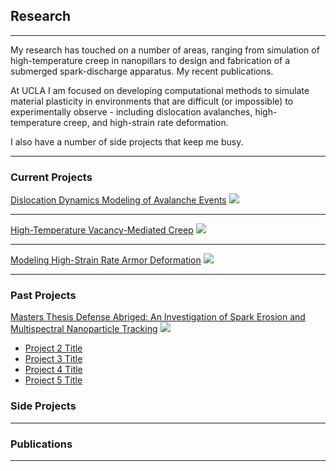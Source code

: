 ## Research

---
My research has touched on a number of areas, ranging from simulation of high-temperature creep in nanopillars to design and fabrication of a submerged spark-discharge apparatus. My recent publications. 

At UCLA I am focused on developing computational methods to simulate material plasticity in environments that are difficult (or impossible) to experimentally observe - including dislocation avalanches, high-temperature creep, and high-strain rate deformation. 

I also have a number of side projects that keep me busy.

--- 
### Current Projects

[Dislocation Dynamics Modeling of Avalanche Events](/sample_page)
<img src="images/dummy_thumbnail.jpg?raw=true"/>

---
[High-Temperature Vacancy-Mediated Creep](/pdf/sample_presentation.pdf)
<img src="images/dummy_thumbnail.jpg?raw=true"/>

---
[Modeling High-Strain Rate Armor Deformation](http://example.com/)
<img src="images/dummy_thumbnail.jpg?raw=true"/>


---

### Past Projects

[Masters Thesis Defense Abriged: An Investigation of Spark Erosion and Multispectral Nanoparticle Tracking](/pdf/thesis_defense.pdf)
<img src="images/dummy_thumbnail.jpg?raw=true"/>



- [Project 2 Title](http://example.com/)
- [Project 3 Title](http://example.com/)
- [Project 4 Title](http://example.com/)
- [Project 5 Title](http://example.com/)

### Side Projects


---

### Publications



---

